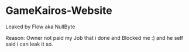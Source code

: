 # GameKairos-Website
Leaked by Flow aka NullByte

Reason: Owner not paid my Job that i done and Blocked me :) and he self said i can leak it so.
